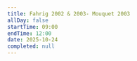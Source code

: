 ```yaml
---
title: Fahrig 2002 & 2003- Mouquet 2003
allDay: false
startTime: 09:00
endTime: 12:00
date: 2025-10-24
completed: null
---
```

